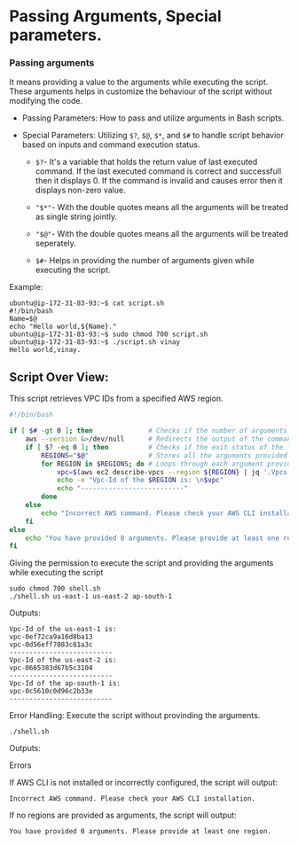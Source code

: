 # Passing Arguments, Special parameters.

### Passing arguments
It means providing a value to the arguments while executing the script. These arguments helps in customize the behaviour of the script without modifying the code.

* Passing Parameters: How to pass and utilize arguments in Bash scripts.

* Special Parameters: Utilizing `$?`, `$@`, `$*`, and `$#` to handle script behavior based on inputs and command execution status.

  * ```$?```- It's a variable that holds the return value of last executed command. If the last executed command is correct and successfull then it displays 0. If the command is invalid and causes error then it displays non-zero value.

  * ```"$*"```- With the double quotes means all the arguments will be treated as single string jointly.

  * ```"$@"```- With the double quotes means all the arguments will be treated seperately.

  * ```$#```- Helps in providing the number of arguments given while executing the script.



Example:
```
ubuntu@ip-172-31-83-93:~$ cat script.sh
#!/bin/bash
Name=$@
echo "Hello world,${Name}."
ubuntu@ip-172-31-83-93:~$ sudo chmod 700 script.sh
ubuntu@ip-172-31-83-93:~$ ./script.sh vinay
Hello world,vinay.
```

## Script Over View:
This script retrieves VPC IDs from a specified AWS region.
```bash
#!/bin/bash

if [ $# -gt 0 ]; then              # Checks if the number of arguments provided is greater than 0
    aws --version &>/dev/null      # Redirects the output of the command to /dev/null
    if [ $? -eq 0 ]; then          # Checks if the exit status of the last command is 0
        REGIONS="$@"               # Stores all the arguments provided
        for REGION in $REGIONS; do # Loops through each argument provided
            vpc=$(aws ec2 describe-vpcs --region ${REGION} | jq '.Vpcs[].VpcId' -r)
            echo -e "Vpc-Id of the $REGION is: \n$vpc"
            echo "--------------------------"
        done
    else
        echo "Incorrect AWS command. Please check your AWS CLI installation."
    fi
else
    echo "You have provided 0 arguments. Please provide at least one region."
fi
```
Giving the permission to execute the script and providing the arguments while executing the script
```
sudo chmod 700 shell.sh
./shell.sh us-east-1 us-east-2 ap-south-1
```
Outputs:
```
Vpc-Id of the us-east-1 is:
vpc-0ef72ca9a16d8ba13
vpc-0d56eff7083c81a3c
--------------------------
Vpc-Id of the us-east-2 is:
vpc-0665383d67b5c3104
--------------------------
Vpc-Id of the ap-south-1 is:
vpc-0c5610c0d96c2b33e
--------------------------
```
Error Handling:
Execute the script without provinding the arguments.

```./shell.sh```

Outputs:

Errors

If AWS CLI is not installed or incorrectly configured, the script will output:
```
Incorrect AWS command. Please check your AWS CLI installation.
```
If no regions are provided as arguments, the script will output:
```
You have provided 0 arguments. Please provide at least one region.
```



